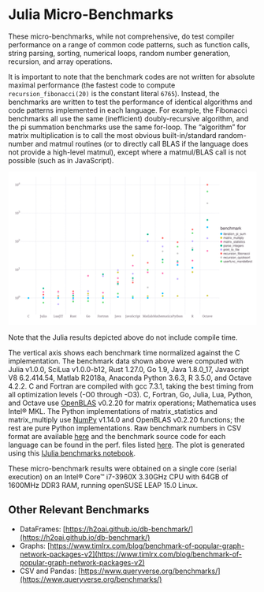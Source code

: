 # Julia Micro-Benchmarks

These micro-benchmarks, while not comprehensive, do test compiler performance on a range of common code patterns, such as function calls, string parsing, sorting, numerical loops, random number generation, recursion, and array operations.

It is important to note that the benchmark codes are not written for absolute maximal performance (the fastest code to compute `recursion_fibonacci(20)` is the constant literal `6765`). Instead, the benchmarks are written to test the performance of identical algorithms and code patterns implemented in each language. For example, the Fibonacci benchmarks all use the same (inefficient) doubly-recursive algorithm, and the pi summation benchmarks use the same for-loop. The “algorithm” for matrix multiplication is to call the most obvious built-in/standard random-number and matmul routines (or to directly call BLAS if the language does not provide a high-level matmul), except where a matmul/BLAS call is not possible (such as in JavaScript).

![Benchmark results](/_assets/images/benchmarks.svg)

Note that the Julia results depicted above do not include compile time.

The vertical axis shows each benchmark time normalized against the C implementation. The benchmark data shown above were computed with Julia v1.0.0, SciLua v1.0.0-b12, Rust 1.27.0, Go 1.9, Java 1.8.0\_17, Javascript V8 6.2.414.54, Matlab R2018a, Anaconda Python 3.6.3, R 3.5.0, and Octave 4.2.2. C and Fortran are compiled with gcc 7.3.1, taking the best timing from all optimization levels (-O0 through -O3). C, Fortran, Go, Julia, Lua, Python, and Octave use [OpenBLAS](https://github.com/xianyi/OpenBLAS) v0.2.20 for matrix operations; Mathematica uses Intel® MKL. The Python implementations of matrix\_statistics and matrix\_multiply use [NumPy](https://www.numpy.org/) v1.14.0 and OpenBLAS v0.2.20 functions; the rest are pure Python implementations. Raw benchmark numbers in CSV format are available [here](https://github.com/JuliaLang/Microbenchmarks/blob/a963d284b09d04b3e0374f6dd46ec4b039ed5569/bin/benchmarks.csv) and the benchmark source code for each language can be found in the perf. files listed [here](https://github.com/JuliaLang/Microbenchmarks). The plot is generated using this [IJulia benchmarks notebook](https://github.com/JuliaLang/Microbenchmarks/blob/345817f9693defe2448c6d4f50b1fbb2bfd45753/bin/benchmarks.ipynb).

These micro-benchmark results were obtained on a single core (serial execution) on an Intel® Core™ i7-3960X 3.30GHz CPU with 64GB of 1600MHz DDR3 RAM, running openSUSE LEAP 15.0 Linux.

## Other Relevant Benchmarks

- DataFrames: [https://h2oai.github.io/db-benchmark/](https://h2oai.github.io/db-benchmark/)
- Graphs: [https://www.timlrx.com/blog/benchmark-of-popular-graph-network-packages-v2](https://www.timlrx.com/blog/benchmark-of-popular-graph-network-packages-v2)
- CSV and Pandas: [https://www.queryverse.org/benchmarks/](https://www.queryverse.org/benchmarks/)
